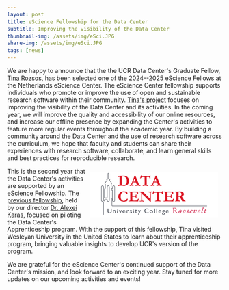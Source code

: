 ```yaml
---
layout: post
title: eScience Fellowship for the Data Center
subtitle: Improving the visibility of the Data Center
thumbnail-img: /assets/img/eSci.JPG
share-img: /assets/img/eSci.JPG
tags: [news]
---
```


We are happy to announce that the the UCR Data Center's Graduate Fellow, [Tina Rozsos](https://www.ucr.nl/academics/academic-program/faculty/academic-staff/tina-rozsos-b-a/), has been selected one of the 2024--2025 eScience Fellows at the Netherlands eScience Center. 
The eScience Center fellowship supports individuals who promote or improve the use of open and sustainable research software within their community. 
[Tina's project](https://www.esciencecenter.nl/fellowship-programme/tina-rozsos/) focuses on improving the visibility of the Data Center and its activities.
In the coming year, we will improve the quality and accessibility of our online resources, and increase our offline presence by expanding the Center's activities to feature more regular events throughout the academic year.
By building a community around the Data Center and the use of research software across the curriculum, we hope that faculty and students can share their experiences with research software, collaborate, and learn general skills and best practices for reproducible research. 

<img style="float: right; padding: 10px" src="assets/img/DC_logo.png" width="300"/>

This is the second year that the Data Center's activities are supported by an eScience Fellowship. 
The [previous fellowship](https://www.esciencecenter.nl/fellowship-programme/alexei-karas/), held by our director [Dr. Alexei Karas](https://www.ucr.nl/academics/academic-program/faculty/academic-staff/dr-alexei-karas/), focused on piloting the Data Center's Apprenticeship program.
With the support of this fellowship, Tina visited Wesleyan University in the United States to learn about their apprenticeship program, bringing valuable insights to develop UCR's version of the program.

We are grateful for the eScience Center's continued support of the Data Center's mission, and look forward to an exciting year. Stay tuned for more updates on our upcoming activities and events!